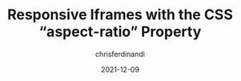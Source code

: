 ---
author: chrisferdinandi
date: 2021-12-09
tags:
  - css
  - responsive-design
target_url: https://gomakethings.com/responsive-iframes-with-the-css-aspect-ratio-property/
title: Responsive Iframes with the CSS “aspect-ratio” Property
---
